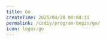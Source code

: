 ```yaml
---
title: Go
createTime: 2025/04/28 00:04:31
permalink: /csdiy/program-begin/go/
icon: logos:go
---
```

